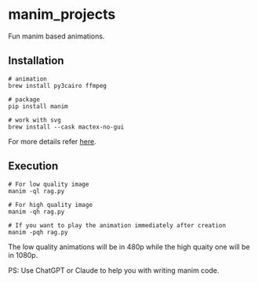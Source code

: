 # manim_projects

Fun manim based animations.

## Installation

```
# animation
brew install py3cairo ffmpeg

# package
pip install manim

# work with svg
brew install --cask mactex-no-gui
```

For more details refer [here](https://docs.manim.community/en/stable/installation/macos.html).


## Execution

```
# For low quality image
manim -ql rag.py

# For high quality image
manim -qh rag.py

# If you want to play the animation immediately after creation
manim -pqh rag.py
```

The low quality animations will be in 480p while the high quaity one will be in 1080p.

PS: Use ChatGPT or Claude to help you with writing manim code.
